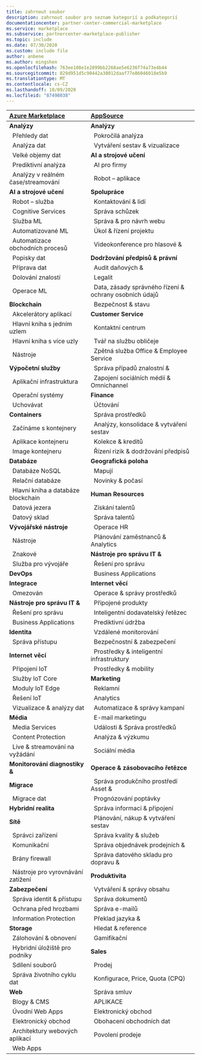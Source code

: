 ```yaml
---
title: zahrnout soubor
description: zahrnout soubor pro seznam kategorií a podkategorií
documentationcenter: partner-center-commercial-marketplace
ms.service: marketplace
ms.subservice: partnercenter-marketplace-publisher
ms.topic: include
ms.date: 07/30/2020
ms.custom: include file
author: anbene
ms.author: mingshen
ms.openlocfilehash: 763ee108e1e2899bb2268ae5e6236f74a73e4b44
ms.sourcegitcommit: 829d951d5c90442a38012daaf77e86046018e5b9
ms.translationtype: MT
ms.contentlocale: cs-CZ
ms.lasthandoff: 10/09/2020
ms.locfileid: "87498038"
---
```

| [**Azure Marketplace**](https://azuremarketplace.microsoft.com/marketplace/apps)  | [**AppSource**](https://appsource.microsoft.com/marketplace/apps) |
| :------------------- |:----------------|
|**Analýzy** | **Analýzy** |
| &nbsp;&nbsp;Přehledy dat | &nbsp;&nbsp;Pokročilá analýza  |
| &nbsp;&nbsp;Analýza dat |  &nbsp;&nbsp;Vytváření sestav & vizualizace |
| &nbsp;&nbsp;Velké objemy dat | **AI a strojové učení**  |
| &nbsp;&nbsp;Prediktivní analýza | &nbsp;&nbsp;AI pro firmy |
| &nbsp;&nbsp;Analýzy v reálném čase/streamování | &nbsp;&nbsp;Robot – aplikace |
| **AI a strojové učení** | **Spolupráce** |
| &nbsp;&nbsp;Robot – služba | &nbsp;&nbsp;Kontaktování & lidí |
| &nbsp;&nbsp;Cognitive Services | &nbsp;&nbsp;Správa schůzek |
| &nbsp;&nbsp;Služba ML | &nbsp;&nbsp;Správa & pro návrh webu |
| &nbsp;&nbsp;Automatizované ML | &nbsp;&nbsp;Úkol & řízení projektu |
| &nbsp;&nbsp;Automatizace obchodních procesů | &nbsp;&nbsp;Videokonference pro hlasové & |
| &nbsp;&nbsp;Popisky dat | **Dodržování předpisů & právní** |
| &nbsp;&nbsp;Příprava dat | &nbsp;&nbsp;Audit daňových & |
| &nbsp;&nbsp;Dolování znalostí | &nbsp;&nbsp;Legalit |
| &nbsp;&nbsp;Operace ML | &nbsp;&nbsp;Data, zásady správného řízení & ochrany osobních údajů |
| **Blockchain**  | &nbsp;&nbsp;Bezpečnost & stavu |
| &nbsp;&nbsp;Akcelerátory aplikací | **Customer Service**  |
| &nbsp;&nbsp;Hlavní kniha s jedním uzlem | &nbsp;&nbsp;Kontaktní centrum |
| &nbsp;&nbsp;Hlavní kniha s více uzly | &nbsp;&nbsp;Tvář na službu obličeje |
| &nbsp;&nbsp;Nástroje | &nbsp;&nbsp;Zpětná služba Office & Employee Service |
| **Výpočetní služby**  | &nbsp;&nbsp;Správa případů znalostní & |
| &nbsp;&nbsp;Aplikační infrastruktura | &nbsp;&nbsp;Zapojení sociálních médií & Omnichannel |
| &nbsp;&nbsp;Operační systémy | **Finance** |
| &nbsp;&nbsp;Uchovávat | &nbsp;&nbsp;Účtování |
| **Containers**  | &nbsp;&nbsp;Správa prostředků |
| &nbsp;&nbsp;Začínáme s kontejnery | &nbsp;&nbsp;Analýzy, konsolidace & vytváření sestav |
| &nbsp;&nbsp;Aplikace kontejneru | &nbsp;&nbsp;Kolekce & kreditů |
| &nbsp;&nbsp;Image kontejneru | &nbsp;&nbsp;Řízení rizik & dodržování předpisů |
| **Databáze**  | **Geografická poloha** |
| &nbsp;&nbsp;Databáze NoSQL | &nbsp;&nbsp;Mapují |
| &nbsp;&nbsp;Relační databáze | &nbsp;&nbsp;Novinky & počasí |
| &nbsp;&nbsp;Hlavní kniha a databáze blockchain | **Human Resources** |
| &nbsp;&nbsp;Datová jezera | &nbsp;&nbsp;Získání talentů |
| &nbsp;&nbsp;Datový sklad | &nbsp;&nbsp;Správa talentů |
| **Vývojářské nástroje**  | &nbsp;&nbsp;Operace HR |
| &nbsp;&nbsp;Nástroje | &nbsp;&nbsp;Plánování zaměstnanců & Analytics |
| &nbsp;&nbsp;Znakové | **Nástroje pro správu IT &** |
| &nbsp;&nbsp;Služba pro vývojáře | &nbsp;&nbsp;Řešení pro správu |
| **DevOps**  | &nbsp;&nbsp;Business Applications |
| **Integrace**  | **Internet věcí** |
| &nbsp;&nbsp;Omezován | &nbsp;&nbsp;Operace & správy prostředků |
| **Nástroje pro správu IT &**  | &nbsp;&nbsp;Připojené produkty |
| &nbsp;&nbsp;Řešení pro správu | &nbsp;&nbsp;Inteligentní dodavatelský řetězec |
| &nbsp;&nbsp;Business Applications | &nbsp;&nbsp;Prediktivní údržba |
| **Identita**  | &nbsp;&nbsp;Vzdálené monitorování |
| &nbsp;&nbsp;Správa přístupu | &nbsp;&nbsp;Bezpečnostní & zabezpečení |
| **Internet věcí**  | &nbsp;&nbsp;Prostředky & inteligentní infrastruktury |
| &nbsp;&nbsp;Připojení IoT | &nbsp;&nbsp;Prostředky & mobility |
| &nbsp;&nbsp;Služby IoT Core | **Marketing** |
| &nbsp;&nbsp;Moduly IoT Edge | &nbsp;&nbsp;Reklamní |
| &nbsp;&nbsp;Řešení IoT | &nbsp;&nbsp;Analytics |
| &nbsp;&nbsp;Vizualizace & analýzy dat | &nbsp;&nbsp;Automatizace & správy kampaní |
| **Média**  | &nbsp;&nbsp;E-mail marketingu |
| &nbsp;&nbsp;Media Services | &nbsp;&nbsp;Události & Správa prostředků |
| &nbsp;&nbsp;Content Protection | &nbsp;&nbsp;Analýza & výzkumu |
| &nbsp;&nbsp;Live & streamování na vyžádání | &nbsp;&nbsp;Sociální média |
| **Monitorování diagnostiky &**  | **Operace & zásobovacího řetězce** |
| **Migrace**  | &nbsp;&nbsp;Správa produkčního prostředí Asset & |
| &nbsp;&nbsp;Migrace dat | &nbsp;&nbsp;Prognózování poptávky |
| **Hybridní realita**  | &nbsp;&nbsp;Správa informací & připojení |
| **Sítě**  | &nbsp;&nbsp;Plánování, nákup & vytváření sestav |
| &nbsp;&nbsp;Správci zařízení | &nbsp;&nbsp;Správa kvality & služeb |
| &nbsp;&nbsp;Komunikační | &nbsp;&nbsp;Správa objednávek prodejních & |
| &nbsp;&nbsp;Brány firewall | &nbsp;&nbsp;Správa datového skladu pro dopravu & |
| &nbsp;&nbsp;Nástroje pro vyrovnávání zatížení | **Produktivita** |
| **Zabezpečení**  | &nbsp;&nbsp;Vytváření & správy obsahu |
| &nbsp;&nbsp;Správa identit & přístupu | &nbsp;&nbsp;Správa dokumentů |
| &nbsp;&nbsp;Ochrana před hrozbami | &nbsp;&nbsp;Správa e-mailů |
| &nbsp;&nbsp;Information Protection | &nbsp;&nbsp;Překlad jazyka & |
| **Storage**  | &nbsp;&nbsp;Hledat & reference |
| &nbsp;&nbsp;Zálohování & obnovení | &nbsp;&nbsp;Gamifikační |
| &nbsp;&nbsp;Hybridní úložiště pro podniky | **Sales** |
| &nbsp;&nbsp;Sdílení souborů | &nbsp;&nbsp;Prodej |
| &nbsp;&nbsp;Správa životního cyklu dat | &nbsp;&nbsp;Konfigurace, Price, Quota (CPQ) |
| **Web**  | &nbsp;&nbsp;Správa smluv |
| &nbsp;&nbsp;Blogy & CMS | &nbsp;&nbsp;APLIKACE |
| &nbsp;&nbsp;Úvodní Web Apps | &nbsp;&nbsp;Elektronický obchod |
| &nbsp;&nbsp;Elektronický obchod | &nbsp;&nbsp;Obohacení obchodních dat  |
| &nbsp;&nbsp;Architektury webových aplikací | &nbsp;&nbsp;Povolení prodeje  |
| &nbsp;&nbsp;Web Apps |  |

